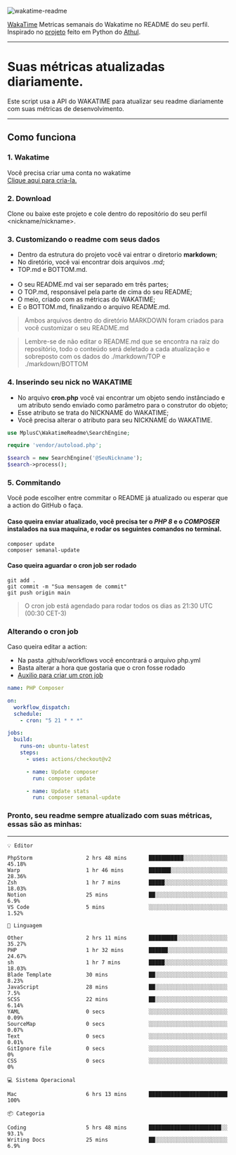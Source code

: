 ![wakatime-readme](https://socialify.git.ci/bymatheus/wakatime-readme/image?description=1&descriptionEditable=M%C3%A9tricas%20semanais%20do%20Wakatime%20no%20seu%20README%20de%20perfil.&font=KoHo&forks=1&language=1&owner=1&pattern=Signal&stargazers=1&theme=Dark)

[WakaTime](https://wakatime.com) Metricas semanais do Wakatime no README do seu perfil. <br>
Inspirado no [projeto](https://github.com/athul/waka-readme) feito em Python do [Athul](https://github.com/athul).
___

# Suas métricas atualizadas diariamente.
Este script usa a API do WAKATIME para atualizar seu readme diariamente com suas métricas de desenvolvimento.

___

## Como funciona

### 1. Wakatime
Você precisa criar uma conta no wakatime <br>
[Clique aqui para cria-la.](https://wakatime.com) 

### 2. Download
Clone ou baixe este projeto e cole dentro do repositório do seu perfil <nickname/nickname>.

### 3. Customizando o readme com seus dados
- Dentro da estrutura do projeto você vai entrar o diretorio **markdown**;  
- No diretório, você vai encontrar dois arquivos *.md*;
- TOP.md e BOTTOM.md.
<br><br>
- O seu README.md vai ser separado em três partes; 
- O TOP.md, responsável pela parte de cima do seu README;
- O meio, criado com as métricas do WAKATIME;
- E o BOTTOM.md, finalizando o arquivo README.md.<br>

> Ambos arquivos dentro do diretório MARKDOWN foram criados para você customizar o seu README.md

> Lembre-se de não editar o README.md que se encontra na raiz do repositório, todo o conteúdo será deletado a cada atualização e sobreposto com os dados do ./markdown/TOP e ./markdown/BOTTOM

### 4. Inserindo seu nick no WAKATIME
- No arquivo **cron.php** você vai encontrar um objeto sendo instânciado e um atributo sendo enviado como parâmetro para o construtor do objeto;
- Esse atributo se trata do NICKNAME do WAKATIME;
- Você precisa alterar o atributo para seu NICKNAME do WAKATIME.

```php
use MplusC\WakatimeReadme\SearchEngine;

require 'vendor/autoload.php';

$search = new SearchEngine('@SeuNickname');
$search->process();
```

### 5. Commitando
Você pode escolher entre commitar o README já atualizado ou esperar que a action do GitHub o faça. <br>

#### Caso queira enviar atualizado, você precisa ter o *PHP 8* e o *COMPOSER* instalados na sua maquina, e rodar os seguintes comandos no terminal.
```composer
composer update
composer semanal-update 
```

#### Caso queira aguardar o cron job ser rodado 
```git 
git add .
git commit -m "Sua mensagem de commit"
git push origin main
```

>O cron job está agendado para rodar todos os dias as 21:30 UTC (00:30 CET-3) 

### Alterando o cron job
Caso queira editar a action:

- Na pasta .github/workflows você encontrará o arquivo php.yml
- Basta alterar a hora que gostaria que o cron fosse rodado
- [Auxilio para criar um cron job](https://crontab.guru)

```yml
name: PHP Composer

on:
  workflow_dispatch:
  schedule:
    - cron: "5 21 * * *"

jobs:
  build:
    runs-on: ubuntu-latest
    steps:
      - uses: actions/checkout@v2

      - name: Update composer
        run: composer update

      - name: Update stats
        run: composer semanal-update
```

### Pronto, seu readme sempre atualizado com suas métricas, essas são as minhas:

___
```text
💡 Editor

PhpStorm                 2 hrs 48 mins       ███████████░░░░░░░░░░░░░░     45.18%
Warp                     1 hr 46 mins        ███████░░░░░░░░░░░░░░░░░░     28.36%
Zsh                      1 hr 7 mins         █████░░░░░░░░░░░░░░░░░░░░     18.03%
Notion                   25 mins             ██░░░░░░░░░░░░░░░░░░░░░░░       6.9%
VS Code                  5 mins              ░░░░░░░░░░░░░░░░░░░░░░░░░      1.52%
```
```text
💬 Linguagem

Other                    2 hrs 11 mins       █████████░░░░░░░░░░░░░░░░     35.27%
PHP                      1 hr 32 mins        ██████░░░░░░░░░░░░░░░░░░░     24.67%
sh                       1 hr 7 mins         █████░░░░░░░░░░░░░░░░░░░░     18.03%
Blade Template           30 mins             ██░░░░░░░░░░░░░░░░░░░░░░░      8.23%
JavaScript               28 mins             ██░░░░░░░░░░░░░░░░░░░░░░░       7.5%
SCSS                     22 mins             ██░░░░░░░░░░░░░░░░░░░░░░░      6.14%
YAML                     0 secs              ░░░░░░░░░░░░░░░░░░░░░░░░░      0.09%
SourceMap                0 secs              ░░░░░░░░░░░░░░░░░░░░░░░░░      0.07%
Text                     0 secs              ░░░░░░░░░░░░░░░░░░░░░░░░░      0.01%
GitIgnore file           0 secs              ░░░░░░░░░░░░░░░░░░░░░░░░░         0%
CSS                      0 secs              ░░░░░░░░░░░░░░░░░░░░░░░░░         0%
```
```text
💻 Sistema Operacional

Mac                      6 hrs 13 mins       █████████████████████████       100%
```
```text
📦 Categoria

Coding                   5 hrs 48 mins       ███████████████████████░░      93.1%
Writing Docs             25 mins             ██░░░░░░░░░░░░░░░░░░░░░░░       6.9%
```
